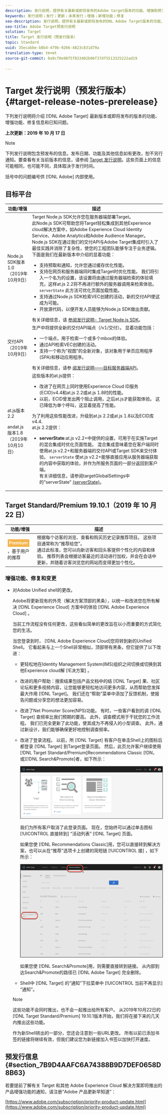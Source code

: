 ```yaml
---
description: 发行说明，提供有关最新或即将发布的Adobe target版本的功能、增强和修复的信息。
keywords: 发行说明；发行；更新；未来发行；增强；新增功能；修复
seo-description: 发行说明，提供有关最新或即将发布的DNL Adobe Target版本的功能、增强和修复的信息。
seo-title: Adobe Target预发行说明
solution: Target
title: Target 发行说明（预发行版本）
topic: Standard
uuid: 35ecabbe-b8b4-479b-9266-4823c831d79a
translation-type: tm+mt
source-git-commit: 0a9cf0e98f5f833402b96f37df5513325222ad19

---
```



# Target 发行说明（预发行版本）{#target-release-notes-prerelease}

下列发行说明将介绍 [!DNL Adobe Target] 最新版本或即将发布的版本的功能、增强功能、修复信息和已知问题。

**上次更新：2019 年 10 月 17 日**

>[!NOTE]
>
>下列发行说明包含预发布的信息。发布日期、功能及其他信息如有更改，恕不另行通知。要查看有关当前版本的信息，请参阅 [Target 发行说明](release-notes.md)。这些页面上的信息可能相同，也可能不同，具体取决于发行时间。
>
>括号中的问题编号供 [!DNL Adobe] 内部使用。

## 目标平台

| 功能/增强 | 描述 |
| --- | --- |
| Node.js SDK版本1.0<br>（2019年10月9日） | Target Node.js SDK允许您在服务器端部署Target。<br>此Node.js SDK可帮助您将Target轻松集成到其他Experience cloud解决方案中，如Adobe Experience Cloud Identity Service、Adobe Analytics和Adobe Audience Manager。<br>Node.js SDK在通过我们的交付API与Adobe Target集成时引入了最佳实践并消除了复杂性，使您的工程团队能够专注于业务逻辑。 下面是我们在最新版本中介绍的显着功能：<ul><li>支持预取和通知，允许您通过缓存优化性能。</li><li>支持在网页和服务器端同时集成Target时优化性能。 我们将引入一个名为的设置，该设置将由通过服务器端检索的体验填充，这样at.js 2.2将不再进行额外的服务器调用来检索体验。 `serverState` 此方法可优化页面加载性能。</li><li> 支持通过Node.js SDK检索VEC创建的活动，新的交付API使这成为可能。</li><li>开放源代码，以便开发人员能够为Node.js SDK做出贡献。</li></ul>有关详细信息，请 [参阅发行说明- Target Node.js SDK](/help/c-implementing-target/c-api-and-sdk-overview/releases-nodejs.md)。 |
| 交付API<br>（2019年10月9日） | 生产中将提供全新的交付API端点（/v1/交付）。 显着功能包括：<ul><li>一个端点，用于检索一个或多个mbox的体验。</li><li>通过API检索VEC创建的活动。</li><li>支持一个称为“视图”的全新对象，该对象用于单页应用程序(SPA)和移动应用程序。</li></ul>有关详细信息，请参 [阅发行说明——目标服务器端API](/help/c-implementing-target/c-api-and-sdk-overview/releases-server-side.md)。 |
| at.js版本2.2<br><br>andat.js版本1.8<br>（2019年10月10日） | 这些版本的at.js提供：<ul><li>改进了在网页上同时使用Experience Cloud ID服务(ECID)v4.4和at.js 2.2或at.js 1.8时的性能。</li><li>以前，ECID曾发出两个阻止调用，之后at.js才能获取体验。 这已降低为单个呼叫，这显着提高了性能。</li></ul> 为了利用这些性能改进，升级到at.js 2.2或at.js 1.8以及ECID库v4.4.<br>at.js 2.2提供：<ul><li>**serverState**:at.js v2.2+中提供的设置，可用于在实施Target的混合集成时优化页面性能。 混合集成意味着您在客户端同时使用at.js v2.2+和服务器端的交付API或Target SDK来交付体验。 `serverState` 使at.js v2.2+能够直接应用从服务器端获取的内容中获取的体验，并作为所服务页面的一部分返回到客户端。<br>有关详细信息，请参阅targetGlobalSettings中的“serverState” [(serverState)](/help/c-implementing-target/c-implementing-target-for-client-side-web/targetgobalsettings.md#server-state)。</li></ul> |


## Target Standard/Premium 19.10.1（2019 年 10 月 22 日） 

| 功能/增强 | 描述 |
| --- | --- |
| ![高级徽章](/help/assets/premium.png) ，基于用户的推荐 | 根据每个访客的浏览、查看和购买历史记录推荐项目。 这些项目通常称为“推荐给您”。<br>通过此标准，您可以向新访客和回头客提供个性化的内容和体验。 推荐列表会根据访客最近的活动进行加权，并会在会话中更新，并随着访客浏览您的网站而变得更加个性化。 |

### 增强功能、修复和变更

* 对Adobe Unified shell的更改。

   Adobe将更新现有的外壳（解决方案顶部的黑条），以统一和改进您在所有解决 [!DNL Experience Cloud] 方案中的体验 [!DNL Adobe Experience Cloud] 。

   当前工作流程没有任何更改，这些看似简单的更改旨在以小而重要的方式简化您的生活。

   当您登录到时， [!DNL Adobe Experience Cloud]您将转到新的Unified Shell。 它看起来与上一个Shell非常相似，顶部带有黑条，但它提供了以下改进：

   * 更轻松地在Identity Management System(IMS)组织之间切换或切换到其他Experience cloud解 [!E决方案] 。
   * 改进的用户帮助：搜索结果包括产品文档中的结 [!DNL Target] 果、社区论坛和更多视频内容，让您能够更轻松地访问更多内容，从而帮助您发挥最大作用 [!DNL Target]。 我们还在“帮助”菜单中添加了反馈机制，使报告问题或分享您的想法更加容易。
   * 改进了Net Promoter Score(NPS)功能。 有时，一些客户看到的调 [!DNL Target] 查频率比我们预期的要高。 此外，调查模式用于干扰您的工作流程。 我们已完全更新了此功能，使其成为不再侵入的小型调查。 此外，通过新设计，我们能够确保更好地控制调查频率。
   * 改进了登录流程。 以前，所 [!DNL Target] 有客户在单击Shell上的图标后都登录 [!DNL Target] 到Target登录页面。 然后，此页允许客户继续使用 [!DNL Target Standard/Premium]Recommendations Classic [!DN，或][!DNL Search&Promote]者，如下所示：

      ![登陆页面](/help/r-release-notes/assets/landing.png)

      我们为所有客户取消了此登录页面。 现在，您始终可以通过单击图标 [!UICONTROL 直接转到] “活动列表” [!DNL Target] 页面。

      如果您使 [!DNL Recommendations Classic]用，您可以直接转到解决方案，也可以从在“推荐”选项卡上创建的简短链 [!UICONTROL 接] ，如下所示：

      ![Recs Classic深层链接](/help/r-release-notes/assets/recs-classic.png)

      如果您使 [!DNL Search&Promote]用，则需要直接转到链接。 从内部到达Search&amp;Promote的路径已 [!DNL Adobe Target] 完全删除。
   * Shell中 [!DNL Target] 的“通知”下拉菜单中 [!UICONTROL 当前不再显示] “通知”。
   >[!NOTE]
   >
   >这些功能不会同时推出，也不会一起推出给所有客户。 从2019年10月22日的 [!DNL Target Standard/Premium] 19.10.1版本开始，我们将在接下来的几天内推出这些功能。
   >
   >作为新Shell转出的一部分，您还会注意到一些URL更改。 所有以前已添加书签的链接将继续有效，但我们建议您为新链接加入书签以加快打开速度。

## 预发行信息 {#section_7B9D4AAFC6A74388B9D7DEF0658D8B63}

若要提前了解有关 Target 和其他 Adobe Experience Cloud 解决方案即将推出的产品增强功能的通知，请注册“Adobe 产品更新早知道”：

[https://www.adobe.com/subscription/priority-product-update.html](https://www.adobe.com/subscription/priority-product-update.html)

